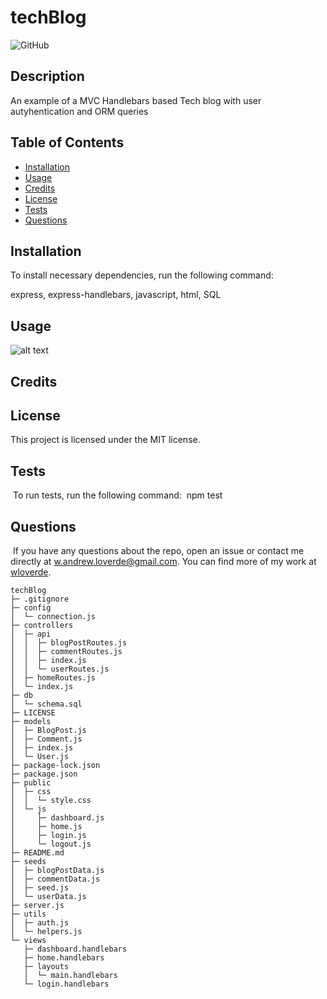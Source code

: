 
# techBlog
![GitHub](https://img.shields.io/badge/license-MIT-blue)

## Description
    
An example of a MVC Handlebars based Tech blog with user autyhentication and ORM queries
    
## Table of Contents 

- [Installation](#installation)
- [Usage](#usage)
- [Credits](#credits)
- [License](#license)
- [Tests](#tests)
- [Questions](#questions)

## Installation

To install necessary dependencies, run the following command:

express, express-handlebars, javascript, html, SQL
    
## Usage
    
![alt text](assets/images/na)
    
## Credits
    

    
## License

This project is licensed under the MIT license.
    
## Tests
​
To run tests, run the following command:
​
npm test
​
## Questions
​
If you have any questions about the repo, open an issue or contact me directly at w.andrew.loverde@gmail.com. You can find more of my work at [wloverde](https://github.com/wloverde/).

```
techBlog
├─ .gitignore
├─ config
│  └─ connection.js
├─ controllers
│  ├─ api
│  │  ├─ blogPostRoutes.js
│  │  ├─ commentRoutes.js
│  │  ├─ index.js
│  │  └─ userRoutes.js
│  ├─ homeRoutes.js
│  └─ index.js
├─ db
│  └─ schema.sql
├─ LICENSE
├─ models
│  ├─ BlogPost.js
│  ├─ Comment.js
│  ├─ index.js
│  └─ User.js
├─ package-lock.json
├─ package.json
├─ public
│  ├─ css
│  │  └─ style.css
│  └─ js
│     ├─ dashboard.js
│     ├─ home.js
│     ├─ login.js
│     └─ logout.js
├─ README.md
├─ seeds
│  ├─ blogPostData.js
│  ├─ commentData.js
│  ├─ seed.js
│  └─ userData.js
├─ server.js
├─ utils
│  ├─ auth.js
│  └─ helpers.js
└─ views
   ├─ dashboard.handlebars
   ├─ home.handlebars
   ├─ layouts
   │  └─ main.handlebars
   └─ login.handlebars

```